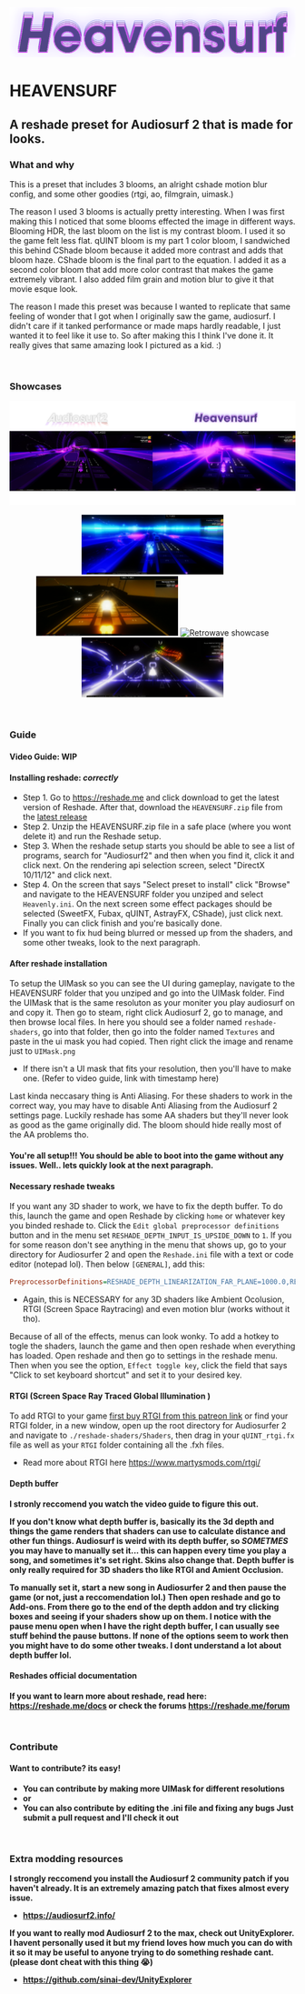 <p align="center">
  <img src="./Heavensurf.png" alt="heavensurf logo"/>
</p>


# HEAVENSURF
## A reshade preset for Audiosurf 2 that is made for looks.


### What and why

This is a preset that includes 3 blooms, an alright cshade motion blur config, and some other goodies (rtgi, ao, filmgrain, uimask.)

The reason I used 3 blooms is actually pretty interesting. When I was first making this I noticed that some blooms effected the image in different ways. Blooming HDR, the last bloom on the list is my contrast bloom. I used it so the game felt less flat. qUINT bloom is my part 1 color bloom, I sandwiched this behind CShade bloom because it added more contrast and adds that bloom haze. CShade bloom is the final part to the equation. I added it as a second color bloom that add more color contrast that makes the game extremely vibrant.
I also added film grain and motion blur to give it that movie esque look.

The reason I made this preset was because I wanted to replicate that same feeling of wonder that I got when I originally saw the game, audiosurf. I didn't care if it tanked performance or made maps hardly readable, I just wanted it to feel like it use to. So after making this I think I've done it. It really gives that same amazing look I pictured as a kid. :)

<br/>

### Showcases
![Comparison 1](./Screenshots/Comparison-2.png)
<p align="center">
  <img src="./Screenshots/Infared-1.png" alt="Infared showcase" style="width:49.7%;"/>
  <img src="./Screenshots/Dusk-2.png" alt="Dusk showcase" style="width:49.7%;"/>
  <img src="./Screenshots/Retrowave-2.png" alt="Retrowave showcase" style="width:49.7%;"/>
  <img src="./Screenshots/Rainbowdrive-1.png" alt="Rainbowdrive showcase" style="width:49.7%;"/>
</p>

<br/>

### Guide
#### Video Guide: WIP
#### Installing reshade: *correctly*
* Step 1. Go to https://reshade.me and click download to get the latest version of Reshade. After that, download the `HEAVENSURF.zip` file from the [latest release](https://github.com/scotdotwtf/HEAVENSURF/releases/latest)
* Step 2. Unzip the HEAVENSURF.zip file in a safe place (where you wont delete it) and run the Reshade setup.
* Step 3. When the reshade setup starts you should be able to see a list of programs, search for "Audiosurf2" and then when you find it, click it and click next. On the rendering api selection screen, select "DirectX 10/11/12" and click next. 
* Step 4. On the screen that says "Select preset to install" click "Browse" and navigate to the HEAVENSURF folder you unziped and select `Heavenly.ini`. On the next screen some effect packages should be selected (SweetFX, Fubax, qUINT, AstrayFX, CShade), just click next. Finally you can click finish and you're basically done. 
* If you want to fix hud being blurred or messed up from the shaders, and some other tweaks, look to the next paragraph.

#### After reshade installation
To setup the UIMask so you can see the UI during gameplay, navigate to the HEAVENSURF folder that you unziped and go into the UIMask folder. Find the UIMask that is the same resoluton as your moniter you play audiosurf on and copy it. Then go to steam, right click Audiosurf 2, go to manage, and then browse local files. In here you should see a folder named `reshade-shaders`, go into that folder, then go into the folder named `Textures` and paste in the ui mask you had copied. Then right click the image and rename just to `UIMask.png`  
* If there isn't a UI mask that fits your resolution, then you'll have to make one. (Refer to video guide, link with timestamp here)

Last kinda neccasary thing is Anti Aliasing. For these shaders to work in the correct way, you may have to disable Anti Aliasing from the Audiosurf 2 settings page. Luckily reshade has some AA shaders but they'll never look as good as the game originally did. The bloom should hide really most of the AA problems tho.

#### You're all setup!!! You should be able to boot into the game without any issues. Well.. lets quickly look at the next paragraph.

#### Necessary reshade tweaks
If you want any 3D shader to work, we have to fix the depth buffer. To do this, launch the game and open Reshade by clicking `home` or whatever key you binded reshade to. Click the `Edit global preprocessor definitions` button and in the menu set `RESHADE_DEPTH_INPUT_IS_UPSIDE_DOWN` to `1`. If you for some reason don't see anything in the menu that shows up, go to your directory for Audiosurfer 2 and open the `Reshade.ini` file with a text or code editor (notepad lol). Then below `[GENERAL]`, add this:
```ini
PreprocessorDefinitions=RESHADE_DEPTH_LINEARIZATION_FAR_PLANE=1000.0,RESHADE_DEPTH_INPUT_IS_UPSIDE_DOWN=1,RESHADE_DEPTH_INPUT_IS_REVERSED=0,RESHADE_DEPTH_INPUT_IS_LOGARITHMIC=0
```
* Again, this is NECESSARY for any 3D shaders like Ambient Ocolusion, RTGI (Screen Space Raytracing) and even motion blur (works without it tho).

Because of all of the  effects, menus can look wonky. To add a hotkey to togle the shaders, launch the game and then open reshade when everything has loaded. Open reshade and then go to settings in the reshade menu. Then when you see the option, `Effect toggle key`, click the field that says "Click to set keyboard shortcut" and set it to your desired key.

#### RTGI (Screen Space Ray Traced Global Illumination )
To add RTGI to your game [first buy RTGI from this patreon link](https://www.patreon.com/mcflypg) or find your RTGI folder, in a new window, open up the root directory for Audiosurfer 2 and navigate to `./reshade-shaders/Shaders`, then drag in your `qUINT_rtgi.fx` file as well as your `RTGI` folder containing all the .fxh files. 
* Read more about RTGI here https://www.martysmods.com/rtgi/


#### Depth buffer
<b>I stronly reccomend you watch the video guide to figure this out.<b/>

If you don't know what depth buffer is, basically its the 3d depth and things the game renders that shaders can use to calculate distance and other fun things. Audiosurf is weird with its depth buffer, so *SOMETMES* you may have to manually set it... this can happen every time you play a song, and sometimes it's set right. Skins also change that. Depth buffer is only really required for 3D shaders tho like RTGI and Amient Occlusion.

To manually set it, start a new song in Audiosurfer 2 and then pause the game (or not, just a reccomendation lol.) Then open reshade and go to Add-ons. From there go to the end of the depth addon and try clicking boxes and seeing if your shaders show up on them. I notice with the pause menu open when I have the right depth buffer, I can usually see stuff behind the pause buttons. If none of the options seem to work then you might have to do some other tweaks. I dont understand a lot about depth buffer lol.

#### Reshades official documentation
If you want to learn more about reshade, read here: https://reshade.me/docs or check the forums https://reshade.me/forum

<br/>

### Contribute
#### Want to contribute? its easy!
* You can contribute by making more UIMask for different resolutions
* <b>or<b/>
* You can also contribute by editing the .ini file and fixing any bugs
Just submit a pull request and I'll check it out

<br/>

### Extra modding resources
I strongly reccomend you install the Audiosurf 2 community patch if you haven't already. It is an extremely amazing patch that fixes almost every issue.
* https://audiosurf2.info/

If you want to really mod Audiosurf 2 to the max, check out UnityExplorer. I havent personally used it but my friend loves how much you can do with it so it may be useful to anyone trying to do something reshade cant. (please dont cheat with this thing 😭)
* https://github.com/sinai-dev/UnityExplorer
